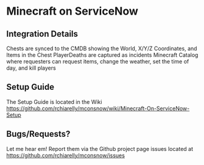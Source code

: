# Minecraft on ServiceNow

## Integration Details
Chests are synced to the CMDB showing the World, X/Y/Z Coordinates, and Items in the Chest
PlayerDeaths are captured as incidents
Minecraft Catalog where requesters can request items, change the weather, set the time of day, and kill players

## Setup Guide
The Setup Guide is located in the Wiki https://github.com/rchiarelly/mconsnow/wiki/Minecraft-On-ServiceNow-Setup

## Bugs/Requests?
Let me hear em! Report them via the Github project page issues located at https://github.com/rchiarelly/mconsnow/issues
